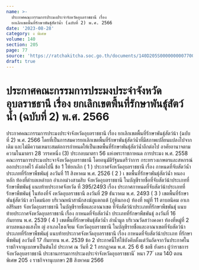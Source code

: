 ```yaml
---
name: >-
  ประกาศคณะกรรมการประมงประจำจังหวัดอุบลราชธานี เรื่อง
  ยกเลิกเขตพื้นที่รักษาพันธุ์สัตว์น้ำ (ฉบับที่ 2) พ.ศ. 2566
date: '2023-08-28'
category: ง พิเศษ
volume: 140
section: 205
page: 77
source: 'https://ratchakitcha.soc.go.th/documents/140D205S0000000007700.pdf'
draft: true
---
```


# ประกาศคณะกรรมการประมงประจำจังหวัดอุบลราชธานี เรื่อง ยกเลิกเขตพื้นที่รักษาพันธุ์สัตว์น้ำ (ฉบับที่ 2) พ.ศ. 2566

ประกาศคณะกรรมการประมงประจำจังหวัดอุบลราชธานี เรื่อง ยกเลิกเขตพื้นที่รักษาพันธุ์สัตว์น้า (ฉบับที่ 2) พ.ศ. 2566 โดยที่เป็นการสมควรยกเลิกเขตพื้นที่รักษาพันธุ์สัตว์น้ำที่มีสภาพเปลี่ยนแปลงไปจากเดิม และไม่มีความเหมาะสมต่อการกำหนดให้เป็นเขตพื้นที่รักษาพันธุ์สัตว์น้ำอีกต่อไป อาศัยอานาจตามความในมาตรา 28 วรรคหนึ่ง (3) ประกอบมาตรา 56 แห่งพระราชกาหนด การประมง พ.ศ. 2558 คณะกรรมการประมงประจาจังหวัดอุบลราชธานี โดยอนุมัติรัฐมนตรีว่าการ กระทรวงเกษตรและสหกรณ์ ออกประกาศไว้ ดังต่อไปนี้ ข้อ 1 ให้ยกเลิก ( 1 ) ประกาศจังหวัดอุบลราชธานี เรื่อง กาหนดที่จับสัตว์น้ำประเภทที่รักษาพืชพันธุ์ ลงวันที่ 11 สิงหาคม พ.ศ. 2526 ( 2 ) เ ขตพื้นที่รักษาพันธุ์สัตว์น้ำ หนองหลัก ท้องที่ตำบลเหล่าบก อำเภอม่วงสามสิบ จังหวัดอุบลราชธานี ในบัญชีรายชื่อที่จับสัตว์น้าประเภทที่รักษาพืชพันธุ์ แนบท้ายประกาศจังหวัด ที่ 395/2493 เรื่อง ประกาศกาหนดที่จับสัตว์น้าประเภทที่รักษาพืชพันธุ์ ในท้องที่จั งหวัดอุบลราชธานี ลงวันที่ 29 ธันวาคม พ.ศ. 2493 ( 3 ) เขตพื้นที่รักษาพันธุ์สัตว์น้า ลาโดมน้อย บริเวณหน้าสานักสงฆ์ภูแตกแต้ (ภูหินกอง) ท้องที่ หมู่ที่ 11 ตาบลนิคม อาเภอสิรินธร จังหวัดอุบลราชธานี ในบัญชีรายชื่อและอาณาเขต ที่จับสัตว์น้าประเภทที่รักษาพืชพันธุ์ แนบท้ายประกาศจังหวัดอุบลราชธานี เรื่อง กาหนดที่จับสัตว์น้ำ ประเภทที่รักษาพืชพันธุ์ ลงวันที่ 16 กันยายน พ.ศ. 2539 ( 4 ) เขตพื้นที่รักษาพันธุ์สัตว์น้ำ ลำน้ำมูล บริเวณวัดสว่างคงคา ท้องที่หมู่ที่ 2 ตาบลหนองแสงให ญ่ อาเภอโขงเจียม จังหวัดอุบลราชธานี ในบัญชีรายชื่อและอาณาเขตที่จับสัตว์น้า ประเภทที่รักษาพืชพันธุ์ แนบท้ายประกาศจังหวัดอุบลราชธานี เรื่อง กาหนดที่จับสัตว์น้าประเภท ที่รักษาพืชพันธุ์ ลงวันที่ 17 กันยายน พ.ศ. 2539 ข้อ 2 ประกาศนี้ให้ใช้บังคับตั้งแต่วันถัดจากวันประกาศในราชกิจจานุเบกษาเป็นต้นไป ประกาศ ณ วันที่ 2 1 กรกฎาคม พ.ศ. 25 6 6 ชลธี ยังตรง ผู้ว่าราชการจังหวัดอุบลราชธานี ประธานกรรมการประมงประจำจังหวัดอุบลราชธานี ้ หนา 77 ่ เลม 140 ตอนพิเศษ 205 ง ราชกิจจานุเบกษา 28 สิงหาคม 2566
